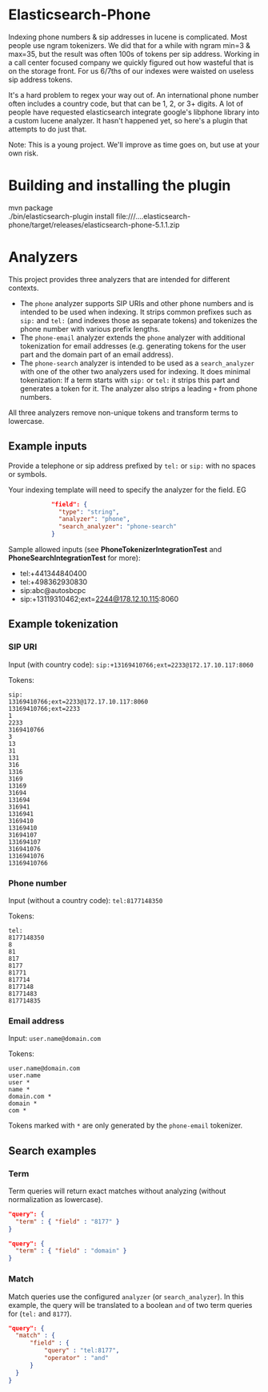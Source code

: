 # Elasticsearch-Phone

Indexing phone numbers & sip addresses in lucene is complicated. Most people use ngram tokenizers. We did that for a while with ngram min=3 & max=35, but the result was often 100s of tokens per sip address. Working in a call center focused company we quickly figured out how wasteful that is on the storage front. For us 6/7ths of our indexes were waisted on useless sip address tokens.

It's a hard problem to regex your way out of. An international phone number often includes a country code, but that can be 1, 2, or 3+ digits. A lot of people have requested elasticsearch integrate google's libphone library into a custom lucene analyzer. It hasn't happened yet, so here's a plugin that attempts to do just that.

Note: This is a young project. We'll improve as time goes on, but use at your own risk.

# Building and installing the plugin
mvn package  
./bin/elasticsearch-plugin install file:///....elasticsearch-phone/target/releases/elasticsearch-phone-5.1.1.zip

# Analyzers

This project provides three analyzers that are intended for different contexts.

* The `phone` analyzer supports SIP URIs and other phone numbers and is intended to be used when indexing. It strips common prefixes such as `sip:` and `tel:` (and indexes those as separate tokens) and tokenizes the phone number with various prefix lengths.
* The `phone-email` analyzer extends the `phone` analyzer with additional tokenization for email addresses (e.g. generating tokens for the user part and the domain part of an email address).
* The `phone-search` analyzer is intended to be used as a `search_analyzer` with one of the other two analyzers used for indexing. It does minimal tokenization: If a term starts with `sip:` or `tel:` it strips this part and generates a token for it. The analyzer also strips a leading `+` from phone numbers.

All three analyzers remove non-unique tokens and transform terms to lowercase.


## Example inputs

Provide a telephone or sip address prefixed by `tel:` or `sip:` with no spaces or symbols.

Your indexing template will need to specify the analyzer for the field. EG
```json
            "field": {
              "type": "string",
              "analyzer": "phone",
              "search_analyzer": "phone-search"
            }
```

Sample allowed inputs (see **PhoneTokenizerIntegrationTest** and **PhoneSearchIntegrationTest** for more):
* tel:+441344840400
* tel:+498362930830
* sip:abc@autosbcpc
* sip:+13119310462;ext=2244@178.12.10.115:8060

## Example tokenization

### SIP URI
Input (with country code): `sip:+13169410766;ext=2233@172.17.10.117:8060`

Tokens:

```
sip:
13169410766;ext=2233@172.17.10.117:8060
13169410766;ext=2233
1
2233
3169410766
3
13
31
131
316
1316
3169
13169
31694
131694
316941
1316941
3169410
13169410
31694107
131694107
316941076
1316941076
13169410766
```

### Phone number
Input (without a country code): `tel:8177148350`

Tokens:

```
tel:
8177148350
8
81
817
8177
81771
817714
8177148
81771483
817714835
```

### Email address
Input: `user.name@domain.com`

Tokens:

```
user.name@domain.com
user.name
user *
name *
domain.com *
domain *
com *
```

Tokens marked with `*` are only generated by the `phone-email` tokenizer.

## Search examples

### Term
Term queries will return exact matches without analyzing (without normalization as lowercase).
```json
"query": {
  "term" : { "field" : "8177" }
}
```

```json
"query": {
  "term" : { "field" : "domain" }
}
```

### Match
Match queries use the configured `analyzer` (or `search_analyzer`). In this example, the query will be translated to a boolean `and` of two term queries for (`tel:` and `8177`).
```json
"query": {
  "match" : {
      "field" : {
          "query" : "tel:8177",
          "operator" : "and"
      }
  }
}
```

